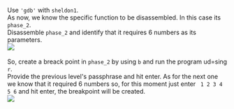 Use `'gdb'` with `sheldon1`.<br>
As now, we know the specific function to be disassembled. In this case its `phase_2`. <br>
Disassemble `phase_2` and identify that it requires 6 numbers as its parameters. <br>
![](https://user-images.githubusercontent.com/37071700/78338061-b08d5380-75af-11ea-8a40-331b4bebc7a7.png)<br><br>
So, create a breack point in `phase_2` by using `b` and run the program ud=sing `r`. <br>
Provide the previous level's passphrase and hit enter. As for the next one we know that it required 6 numbers so, for this moment just enter ` 1 2 3 4 5 6` and hit enter, the breakpoint will be created.<br>
![](https://user-images.githubusercontent.com/37071700/78336761-8aff4a80-75ad-11ea-9e5d-6289e46534f9.png)<br><br>


